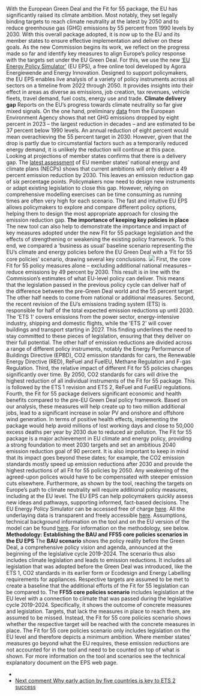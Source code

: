 With the European Green Deal and the Fit for 55 package, the EU has significantly raised its climate ambition. Most notably, they set legally binding targets to reach climate neutrality at the latest by 2050 and to reduce greenhouse gas (GHG) emissions by 55 percent from 1990 levels by 2030. With this overall package adopted, it is now up to the EU and its member states to ensure effective implementation and deliver on these goals. 
As the new Commission begins its work, we reflect on the progress made so far and identify key measures to align Europe’s policy response with the targets set under the EU Green Deal. For this, we use the new [‘EU Energy Policy Simulator’](https://energypolicy.solutions/simulator/eu/en) (EU EPS), a free online tool developed by Agora Energiewende and Energy Innovation. 
Designed to support policymakers, the EU EPS enables live analysis of a variety of policy instruments across all sectors on a timeline from 2022 through 2050. It provides insights into their effect in areas as diverse as emissions, job creation, tax revenues, vehicle fleets, travel demand, fuel costs, energy use and trade.
**Climate delivery gap**
Reports on the EU’s progress towards climate neutrality so far give mixed signals. On the one hand, preliminary [data](https://www.eea.europa.eu/en/analysis/indicators/total-greenhouse-gas-emission-trends%20) from the European Environment Agency shows that net GHG emissions dropped by eight percent in 2023 – the largest reduction in decades – and are estimated to be 37 percent below 1990 levels. An annual reduction of eight percent would mean overachieving the 55 percent target in 2030. However, given that the drop is partly due to circumstantial factors such as a temporarily reduced energy demand, it is unlikely the reduction will continue at this pace. 
Looking at projections of member states confirms that there is a delivery gap. The [latest assessment](https://www.eea.europa.eu/en/analysis/indicators/total-greenhouse-gas-emission-trends%20) of EU member states’ national energy and climate plans (NECPs) shows that current ambitions will only deliver a 49 percent emission reduction by 2030. This leaves an emission reduction gap of six percentage points. 
Policymakers now need to design new instruments or adapt existing legislation to close this gap. However, relying on comprehensive modelling exercises can be time consuming as running times are often very high for each scenario. The fast and intuitive EU EPS allows policymakers to explore and compare different policy options, helping them to design the most appropriate approach for closing the emission reduction gap.
**The importance of keeping key policies in place**
The new tool can also help to demonstrate the importance and impact of key measures adopted under the new Fit for 55 package legislation and the effects of strengthening or weakening the existing policy framework. To this end, we compared a ‘business as usual’ baseline scenario representing the EU’s climate and energy policies before the EU Green Deal with a ‘Fit for 55 core policies’ scenario, drawing several key conclusions.
![](https://www.agora-energiewende.org/fileadmin/_processed_/5/3/csm_2023EU_Policy_Simulator_4e45fe5c0b.jpg)
First, the core Fit for 55 policy measures alone – excluding additional national measures – reduce emissions by 49 percent by 2030. This result is in line with the Commission’s estimates of what EU-level policy can deliver. This means that the legislation passed in the previous policy cycle can deliver half of the difference between the pre-Green Deal world and the 55 percent target. The other half needs to come from national or additional measures.
Second, the recent revision of the EU’s emissions trading system (ETS) is responsible for half of the total expected emission reductions up until 2030. The 'ETS 1' covers emissions from the power sector, energy-intensive industry, shipping and domestic flights, while the 'ETS 2' will cover buildings and transport starting in 2027. This finding underlines the need to stay committed to these pieces of legislation, ensuring that they deliver on their full potential. The other half of emission reductions are divided across a range of different policy instruments, notably the Energy Performance of Buildings Directive (EPBD), CO2 emission standards for cars, the Renewable Energy Directive (RED), ReFuel and FuelEU, Methane Regulation and F-gas Regulation.
Third, the relative impact of different Fit for 55 policies changes significantly over time. By 2050, CO2 standards for cars will drive the highest reduction of all individual instruments of the Fit for 55 package. This is followed by the ETS 1 revision and ETS 2, ReFuel and FuelEU regulations.
Fourth, the Fit for 55 package delivers significant economic and health benefits compared to the pre-EU Green Deal policy framework. Based on our analysis, these measures will help create up to two million additional jobs, lead to a significant increase in solar PV and onshore and offshore wind generation. In terms of positive health effects, implementing the package would help avoid millions of lost working days and close to 50,000 excess deaths per year by 2030 due to reduced air pollution. 
The Fit for 55 package is a major achievement in EU climate and energy policy, providing a strong foundation to meet 2030 targets and set an ambitious 2040 emission reduction goal of 90 percent. It is also important to keep in mind that its impact goes beyond these dates; for example, the CO2 emission standards mostly speed up emission reductions after 2030 and provide the highest reductions of all Fit for 55 policies by 2050. 
Any weakening of the agreed-upon polices would have to be compensated with steeper emission cuts elsewhere. Furthermore, as shown by the tool, reaching the targets on Europe’s path to climate neutrality will require additional policy measures, including at the EU level. The EU EPS can help policymakers quickly assess new ideas and pathways, supporting informed, fact-based decisions.
The EU Energy Policy Simulator can be accessed free of charge [here](https://energypolicy.solutions/home/eu/en). All the underlaying data is transparent and freely accessible [here](https://github.com/EnergyInnovation/eps-eu/tree/main). Assumptions, technical background information on the tool and on the EU version of the model can be found [here](https://docs.energypolicy.solutions/models/eu). For information on the methodology, see below.
**Methodology: Establishing the BAU and FF55 core policies scenarios in the EU EPS**
The **BAU scenario** shows the policy reality before the Green Deal, a comprehensive policy vision and agenda, announced at the beginning of the legislative cycle 2019-2024. The scenario thus also includes climate legislation and leads to emission reductions. It includes all legislation that was adopted before the Green Deal was introduced, like the ETS 1, CO2 standards in its earlier form or Ecodesign and Energy Labelling requirements for appliances. Respective targets are assumed to be met to create a baseline that the additional efforts of the Fit for 55 legislation can be compared to. 
The **FF55 core policies scenario** includes legislation at the EU level with a connection to climate that was passed during the legislative cycle 2019-2024. Specifically, it shows the outcome of concrete measures and legislation. Targets, that lack the measures in place to reach them, are assumed to be missed. Instead, the Fit for 55 core policies scenario shows whether the respective target will be reached with the concrete measures in place. The Fit for 55 core policies scenario only includes legislation on the EU level and therefore depicts a minimum ambition. Where member states’ measures go beyond what the EU requires, these emission reductions are not accounted for in the tool and need to be counted on top of what is shown. 
For more information on the tool and scenarios see the technical explanatory document on the EPS web page.
  * [ ](https://www.agora-energiewende.org/news-events/how-flexibilities-can-help-make-europes-grid-fit-for-net-zero)
  * [ Next comment  Why early action by five countries is key to ETS 2 success ](https://www.agora-energiewende.org/news-events/why-early-action-by-five-countries-is-key-to-ets-2-success)